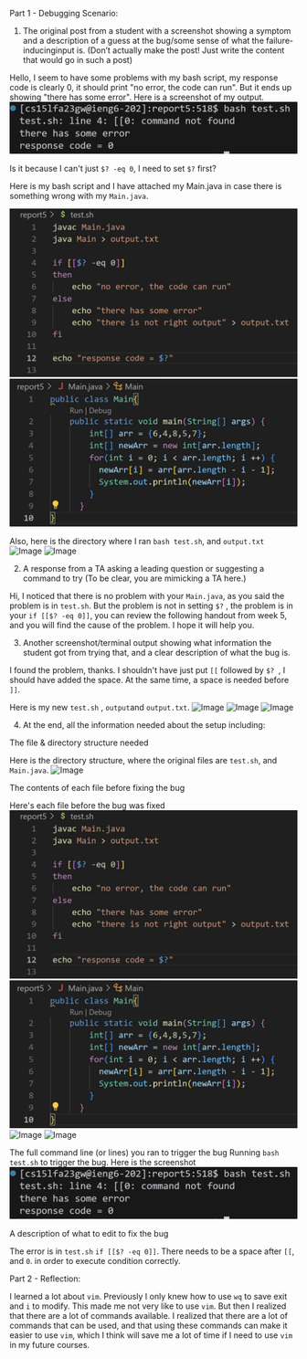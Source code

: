 Part 1 - Debugging Scenario:

1. The original post from a student with a screenshot showing a symptom and 
a description of a guess at the bug/some sense of what the 
failure-inducinginput is. (Don’t actually make the post! Just write 
the content that would go in such a post)


Hello, I seem to have some problems with my bash script, my response code 
is clearly 0, it should print "no error, the code can run". But it ends 
up showing "there has some error". Here is a screenshot of my output.
![Image](5-3.jpg)

Is it because I can't just ```$? -eq 0```, I need to set ```$?``` first?

Here is my bash script and I have attached my Main.java in 
case there is something wrong with my ```Main.java```.

![Image](5-1.jpg)
![Image](5-2.jpg)

Also, here is the directory where I ran ```bash test.sh```, and 
```output.txt```
![Image](5-4.jpg)
![Image](5-5.jpg)

2. A response from a TA asking a leading question or suggesting
a command to try (To be clear, you are mimicking a TA here.)

Hi, I noticed that there is no problem with your ```Main.java```, 
as you said the problem is in ```test.sh```. But the problem is not in 
setting ```$?``` , the problem is in your ```if [[$? -eq 0]]```, you can review
the following handout from week 5, and you will find the cause of
the problem. I hope it will help you.

3. Another screenshot/terminal output showing what information the student
 got from trying that, and a clear description of what the bug is.

I found the problem, thanks. I shouldn't have just put ```[[``` followed 
by ```$? ```, I should have added the space. At the same time, a space
is needed before ```]]```.

Here is my new ```test.sh``` , ```output```and ```output.txt```.
![Image](5-6.jpg)
![Image](5-7.jpg)
![Image](5-8.jpg)

4. At the end, all the information needed about the setup including:

The file & directory structure needed

Here is the directory structure, where the original files are 
```test.sh```, and ```Main.java```.
![Image](5-4.jpg)

The contents of each file before fixing the bug

Here's each file before the bug was fixed
![Image](5-1.jpg)
![Image](5-2.jpg)
![Image](5-5.jpg)
![Image](5-9.jpg)

The full command line (or lines) you ran to trigger the bug
Running ```bash test.sh```  to trigger the bug. Here is the screenshot
![Image](5-3.jpg)

A description of what to edit to fix the bug

The error is in ```test.sh``` ```if [[$? -eq 0]]```. There needs to be a space
after ```[[```, and ```0```. in order to execute condition correctly.

Part 2 - Reflection:

I learned a lot about ```vim```. Previously I only knew how to use ```wq``` to save exit and ```i``` to modify. 
This made me not very like to use ```vim```. But then I realized that there are a lot of commands available. 
I realized that there are a lot of commands that can be used, and that using these commands can make it easier 
to use ```vim```, which I think will save me a lot of time if I need to use ```vim``` in my future courses.
